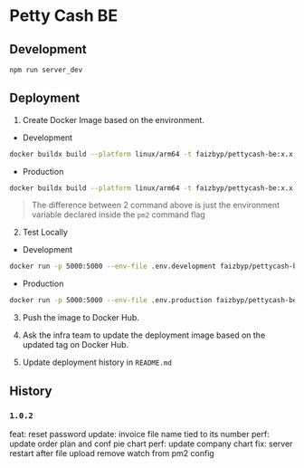# Petty Cash BE

## Development

```bash
npm run server_dev
```

## Deployment

1. Create Docker Image based on the environment.

- Development

```bash
docker buildx build --platform linux/arm64 -t faizbyp/pettycash-be:x.x.x -f Dockerfile.dev --load .
```

- Production

```bash
docker buildx build --platform linux/arm64 -t faizbyp/pettycash-be:x.x.x -f Dockerfile.prod --load .
```

> The difference between 2 command above is just the environment variable declared inside the `pm2` command flag

2. Test Locally

- Development

```bash
docker run -p 5000:5000 --env-file .env.development faizbyp/pettycash-be:x.x.x
```

- Production

```bash
docker run -p 5000:5000 --env-file .env.production faizbyp/pettycash-be:x.x.x
```

3. Push the image to Docker Hub.

4. Ask the infra team to update the deployment image based on the updated tag on Docker Hub.

5. Update deployment history in `README.md`

## History

### `1.0.2`

feat: reset password
update: invoice file name tied to its number
perf: update order plan and conf pie chart
perf: update company chart
fix: server restart after file upload
remove watch from pm2 config
